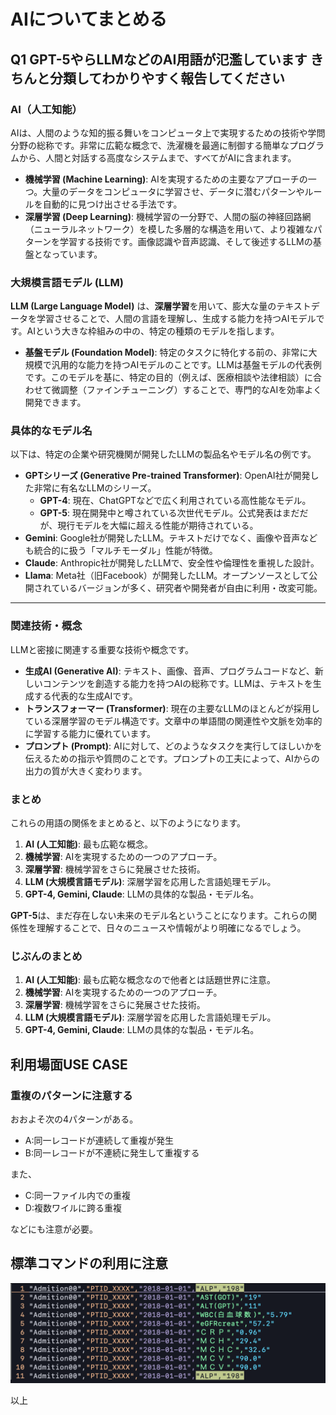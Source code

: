 # AIについてまとめる

## Q1  GPT-5やらLLMなどのAI用語が氾濫しています きちんと分類してわかりやすく報告してください

### **AI（人工知能）**

AIは、人間のような知的振る舞いをコンピュータ上で実現するための技術や学問分野の総称です。非常に広範な概念で、洗濯機を最適に制御する簡単なプログラムから、人間と対話する高度なシステムまで、すべてがAIに含まれます。

* **機械学習 (Machine Learning)**: AIを実現するための主要なアプローチの一つ。大量のデータをコンピュータに学習させ、データに潜むパターンやルールを自動的に見つけ出させる手法です。
* **深層学習 (Deep Learning)**: 機械学習の一分野で、人間の脳の神経回路網（ニューラルネットワーク）を模した多層的な構造を用いて、より複雑なパターンを学習する技術です。画像認識や音声認識、そして後述するLLMの基盤となっています。

### **大規模言語モデル (LLM)**

**LLM (Large Language Model)** は、**深層学習**を用いて、膨大な量のテキストデータを学習させることで、人間の言語を理解し、生成する能力を持つAIモデルです。AIという大きな枠組みの中の、特定の種類のモデルを指します。

* **基盤モデル (Foundation Model)**: 特定のタスクに特化する前の、非常に大規模で汎用的な能力を持つAIモデルのことです。LLMは基盤モデルの代表例です。このモデルを基に、特定の目的（例えば、医療相談や法律相談）に合わせて微調整（ファインチューニング）することで、専門的なAIを効率よく開発できます。

### **具体的なモデル名**

以下は、特定の企業や研究機関が開発したLLMの製品名やモデル名の例です。

* **GPTシリーズ (Generative Pre-trained Transformer)**: OpenAI社が開発した非常に有名なLLMのシリーズ。
  * **GPT-4**: 現在、ChatGPTなどで広く利用されている高性能なモデル。
  * **GPT-5**: 現在開発中と噂されている次世代モデル。公式発表はまだだが、現行モデルを大幅に超える性能が期待されている。
* **Gemini**: Google社が開発したLLM。テキストだけでなく、画像や音声なども統合的に扱う「マルチモーダル」性能が特徴。
* **Claude**: Anthropic社が開発したLLMで、安全性や倫理性を重視した設計。
* **Llama**: Meta社（旧Facebook）が開発したLLM。オープンソースとして公開されているバージョンが多く、研究者や開発者が自由に利用・改変可能。

---

### **関連技術・概念**

LLMと密接に関連する重要な技術や概念です。

* **生成AI (Generative AI)**: テキスト、画像、音声、プログラムコードなど、新しいコンテンツを創造する能力を持つAIの総称です。LLMは、テキストを生成する代表的な生成AIです。
* **トランスフォーマー (Transformer)**: 現在の主要なLLMのほとんどが採用している深層学習のモデル構造です。文章中の単語間の関連性や文脈を効率的に学習する能力に優れています。
* **プロンプト (Prompt)**: AIに対して、どのようなタスクを実行してほしいかを伝えるための指示や質問のことです。プロンプトの工夫によって、AIからの出力の質が大きく変わります。

### **まとめ**

これらの用語の関係をまとめると、以下のようになります。

1. **AI (人工知能)**: 最も広範な概念。
2. **機械学習**: AIを実現するための一つのアプローチ。
3. **深層学習**: 機械学習をさらに発展させた技術。
4. **LLM (大規模言語モデル)**: 深層学習を応用した言語処理モデル。
5. **GPT-4, Gemini, Claude**: LLMの具体的な製品・モデル名。

**GPT-5**は、まだ存在しない未来のモデル名ということになります。これらの関係性を理解することで、日々のニュースや情報がより明確になるでしょう。

### **じぶんのまとめ**

1. **AI (人工知能)**: 最も広範な概念なので他者とは話題世界に注意。
2. **機械学習**: AIを実現するための一つのアプローチ。
3. **深層学習**: 機械学習をさらに発展させた技術。
4. **LLM (大規模言語モデル)**: 深層学習を応用した言語処理モデル。
5. **GPT-4, Gemini, Claude**: LLMの具体的な製品・モデル名。

## 利用場面USE CASE

### 重複のパターンに注意する

おおよそ次の4パターンがある。

* A:同一レコードが連続して重複が発生
* B:同一レコードが不連続に発生して重複する

 また、

* C:同一ファイル内での重複
* D:複数ワイルに跨る重複

などにも注意が必要。

## 標準コマンドの利用に注意

![重複が複数不連続](/IMAGE/ClinicalExamSampleNotSorted.png)


以上
